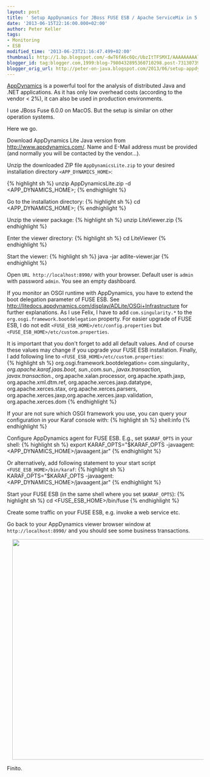 ```yaml
---
layout: post
title: ' Setup AppDynamics for JBoss FUSE ESB / Apache ServiceMix in 5 Minutes'
date: '2013-06-15T22:16:00.000+02:00'
author: Peter Keller
tags:
- Monitoring
- ESB
modified_time: '2013-06-23T21:16:47.499+02:00'
thumbnail: http://1.bp.blogspot.com/-dwT6fA6c6Qc/UbzItTFSMXI/AAAAAAAAAlE/fZax_LgVWl4/s72-c/appdynamics_overview.png
blogger_id: tag:blogger.com,1999:blog-7980432895360710298.post-7313073903244805374
blogger_orig_url: http://peter-on-java.blogspot.com/2013/06/setup-appdynamics-for-fuse-esb-in-5.html
---
```


<a href="http://www.appdynamics.com/" target="_blank">AppDynamics</a> is a powerful tool for 
the analysis of distributed Java and .NET applications. As it has only low overhead 
costs (according to the vendor < 2%), it can also be used in production environments.

I use JBoss Fuse 6.0.0 on MacOS. But the setup is similar on other operation systems. 

Here we go.

Download AppDynamics Lite Java version from <a href="http://www.appdynamics.com/">http://www.appdynamics.com/</a>. 
 Name and E-Mail address must be provided (and normally you will be contacted by the vendor\...).

Unzip the downloaded ZIP file `AppDynamicsLite.zip` to your desired installation 
 directory `<APP_DYNAMICS_HOME>`: 
 
{% highlight sh %} 
unzip AppDynamicsLite.zip -d <APP_DYNAMICS_HOME>;
{% endhighlight %} 

Go to the installation directory:
{% highlight sh %} 
cd <APP_DYNAMICS_HOME>;
{% endhighlight %} 

Unzip the viewer package:
{% highlight sh %} 
unzip LiteViewer.zip
{% endhighlight %} 

Enter the viewer directory:
{% highlight sh %} 
cd LiteViewer
{% endhighlight %} 

Start the viewer:
{% highlight sh %} 
java -jar adlite-viewer.jar
{% endhighlight %} 

Open `URL http://localhost:8990/` with your browser. Default user is `admin` 
with password `admin`. You see an empty dashboard.

If you monitor an OSGI runtime with AppDynamics, you have to extend the boot 
delegation parameter of FUSE ESB. See 
<a href="http://litedocs.appdynamics.com/display/ADLite/OSGi+Infrastructure">http://litedocs.appdynamics.com/display/ADLite/OSGi+Infrastructure</a> 
for further explanations. As I use Felix, I have to add `com.singularity.*` to 
the `org.osgi.framework.bootdelegation` property. For easier upgrade of FUSE ESB, 
I do not edit `<FUSE_ESB_HOME>/etc/config.properties` but `<FUSE_ESB_HOME>/etc/custom.properties`. 

It is important that you don\'t forget to add all default values. And of course these values 
may change if you upgrade your FUSE ESB installation.  Finally, I add following line to 
`<FUSE_ESB_HOME>/etc/custom.properties`:   
{% highlight sh %} 
org.osgi.framework.bootdelegation=
    com.singularity.*,
    org.apache.karaf.jaas.boot,
    sun.*,com.sun.*,
    javax.transaction,
    javax.transaction.*,
    org.apache.xalan.processor,
    org.apache.xpath.jaxp,
    org.apache.xml.dtm.ref,
    org.apache.xerces.jaxp.datatype,
    org.apache.xerces.stax,
    org.apache.xerces.parsers,
    org.apache.xerces.jaxp,org.apache.xerces.jaxp.validation,
    org.apache.xerces.dom
{% endhighlight %} 

If your are not sure which OSGI framework you use, you can query your configuration in your 
Karaf console with:
{% highlight sh %} 
shell:info
{% endhighlight %} 

Configure AppDynamics agent for FUSE ESB. E.g., set `$KARAF_OPTS` in your shell:
{% highlight sh %} 
export KARAF_OPTS="$KARAF_OPTS -javaagent:<APP_DYNAMICS_HOME>/javaagent.jar"
{% endhighlight %} 

Or alternatively, add following statement to your start script `<FUSE_ESB_HOME>/bin/karaf`:
{% highlight sh %} 
KARAF_OPTS="$KARAF_OPTS -javaagent:<APP_DYNAMICS_HOME>/javaagent.jar"
{% endhighlight %} 

Start your FUSE ESB (in the same shell where you set `$KARAF_OPTS`):
{% highlight sh %} 
cd <FUSE_ESB_HOME>/bin/fuse
{% endhighlight %} 

Create some traffic on your FUSE ESB, e.g. invoke a web service etc.

Go back to your AppDynamics viewer browser window at `http://localhost:8990/` 
and you should see some business transactions.

<a href="http://1.bp.blogspot.com/-dwT6fA6c6Qc/UbzItTFSMXI/AAAAAAAAAlE/fZax_LgVWl4/s1600/appdynamics_overview.png" style="margin-left: 1em; margin-right: 1em;" target="_blank"><img border="0" src="http://1.bp.blogspot.com/-dwT6fA6c6Qc/UbzItTFSMXI/AAAAAAAAAlE/fZax_LgVWl4/s400/appdynamics_overview.png" width="580" /></a>

Finito.